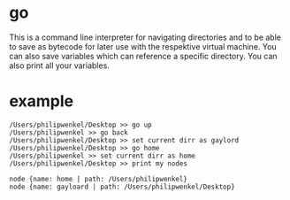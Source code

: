 # go
 This is a command line interpreter for navigating directories and to be able to save as bytecode for later use with the respektive virtual machine. You can also save variables which can reference a specific directory. You can also print all your variables.

# example

```console
/Users/philipwenkel/Desktop >> go up
/Users/philipwenkel >> go back
/Users/philipwenkel/Desktop >> set current dirr as gaylord
/Users/philipwenkel/Desktop >> go home
/Users/philipwenkel >> set current dirr as home
/Users/philipwenkel/Desktop >> print my nodes

node {name: home | path: /Users/philipwenkel}
node {name: gayloard | path: /Users/philipwenkel/Desktop}



```